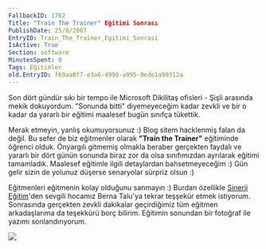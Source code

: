 ```yaml
---
FallbackID: 1762
Title: "Train The Trainer" Eğitimi Sonrası
PublishDate: 25/8/2007
EntryID: Train_The_Trainer_Egitimi_Sonrasi
IsActive: True
Section: software
MinutesSpent: 0
Tags: Eğitimler
old.EntryID: f69aa8f7-e3a6-4990-a995-9ede1a99312a
---
```

Son dört gündür sıkı bir tempo ile Microsoft Dikilitaş ofisleri - Şişli
arasında mekik dokuyordum. "Sonunda bitti" diyemeyeceğim kadar zevkli ve
bir o kadar da yararlı bir eğitimi maalesef bugün sınıfça tükettik.

Merak etmeyin, yanlış okumuyorsunuz :) Blog sitem hacklenmiş falan da
değil. Bu sefer de biz eğitmenler olarak **"Train the Trainer"**
eğitiminde öğrenci olduk. Önyargılı gitmemiş olmakla beraber gerçekten
faydalı ve yararlı bir dört günün sonunda biraz zor da olsa sınıfımızdan
ayrılarak eğitimi tamamladık. Maalesef eğitimle ilgili detaylardan
bahsetmeyeceğim :) Gün gelir sizin de yolunuz düşerse senaryolar sürpriz
olsun :)

Eğitmenleri eğitmenin kolay olduğunu sanmayın :) Burdan özellikle
[Sinerji Eğitim](http://www.sinerjiegitim.com.tr/)'den sevgili hocamız
Berna Talu'ya tekrar teşşekür etmek istiyorum. Sonrasında gerçekten
zevkli dakikalar geçirdiğimiz tüm eğitmen arkadaşlarıma da teşekkürü
borç bilirim. Eğitimin sonundan bir fotoğraf ile yazımı sonlandırıyorum.

![](http://cdn.daron.yondem.com/assets/1762/24082007_01.jpg)


